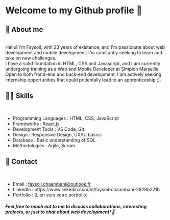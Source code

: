 <h1>Welcome to my Github profile 👋</h1>

<h2>💬 About me</h2> <br>
Hello! I'm Faysoil, with 23 years of existence, and I'm passionate about web development and mobile development. I'm constantly seeking to learn and take on new challenges.<br>I have a solid foundation in HTML, CSS and Javascript, and I am currently undergoing training as a Web and Mobile Developer at Simplon Marseille.<br>
Open to both frond-end and back-end development, I am actively seeking internship opportunities that could potientally lead to an apprenticeship ;).

<h2>👨‍💻 Skills</h2> <br>
<ul><li>Programming Languages : HTML, CSS, JavaScript</li>
<li>Frameworks : React.js</li>
<li>Development Tools : VS Code, Git</li>
<li>Design : Responsive Design, UX/UI basics</li>
<li>Database : Basic understanding of SQL</li>
<li>Methodologies : Agile, Scrum</li>
</ul>

<h2>📧 Contact</h2> <br>
<ul><li>Email : <a href="mailto:faysoil.chaambani@outlook.fr">faysoil.chaambani@outlook.fr</a></li>
<li>LinkedIn : https://www.linkedin.com/in/faysoil-chaambani-2829b221b</li>
<li>Portfolio : [Lien vers votre portfolio]</li>
</ul>

<h5>Feel free to reach out to me to discuss collaborations, interesting projects, or just to chat about web development! 🚀</h3>
